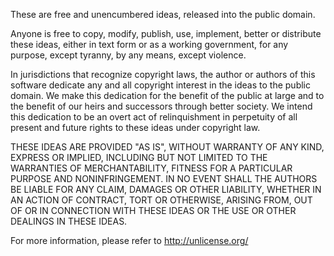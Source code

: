 These are free and unencumbered ideas, released into the public domain.

Anyone is free to copy, modify, publish, use, implement, better or
distribute these ideas, either in text form or as a working government,
for any purpose, except tyranny, by any means, except violence.

In jurisdictions that recognize copyright laws, the author or authors
of this software dedicate any and all copyright interest in the
ideas to the public domain. We make this dedication for the benefit
of the public at large and to the benefit of our heirs and
successors through better society.
We intend this dedication to be an overt act of
relinquishment in perpetuity of all present and future rights to these ideas
under copyright law.

THESE IDEAS ARE PROVIDED "AS IS", WITHOUT WARRANTY OF ANY KIND,
EXPRESS OR IMPLIED, INCLUDING BUT NOT LIMITED TO THE WARRANTIES OF
MERCHANTABILITY, FITNESS FOR A PARTICULAR PURPOSE AND NONINFRINGEMENT.
IN NO EVENT SHALL THE AUTHORS BE LIABLE FOR ANY CLAIM, DAMAGES OR
OTHER LIABILITY, WHETHER IN AN ACTION OF CONTRACT, TORT OR OTHERWISE,
ARISING FROM, OUT OF OR IN CONNECTION WITH THESE IDEAS OR THE USE OR
OTHER DEALINGS IN THESE IDEAS.

For more information, please refer to <http://unlicense.org/>

